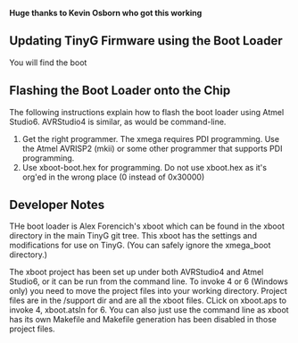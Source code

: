 **Huge thanks to Kevin Osborn who got this working**

## Updating TinyG Firmware using the Boot Loader
You will find the boot 

## Flashing the Boot Loader onto the Chip
The following instructions explain how to flash the boot loader using Atmel Studio6. AVRStudio4 is similar, as would be command-line.

1. Get the right programmer. The xmega requires PDI programming. Use the Atmel AVRISP2 (mkii) or some other programmer that supports PDI programming.
1. Use xboot-boot.hex for programming. Do not use xboot.hex as it's org'ed in the wrong place (0 instead of 0x30000)


## Developer Notes
THe boot loader is Alex Forencich's xboot which can be found in the xboot directory in the main TinyG git tree. This xboot has the settings and modifications for use on TinyG. (You can safely ignore the xmega_boot directory.)

The xboot project has been set up under both AVRStudio4 and Atmel Studio6, or it can be run from the command line. To invoke 4 or 6 (Windows only) you need to move the project files into your working directory. Project files are in the /support dir and are all the xboot files. CLick on xboot.aps to invoke 4, xboot.atsln for 6. You can also just use the command line as xboot has its own Makefile and Makefile generation has been disabled in those project files.